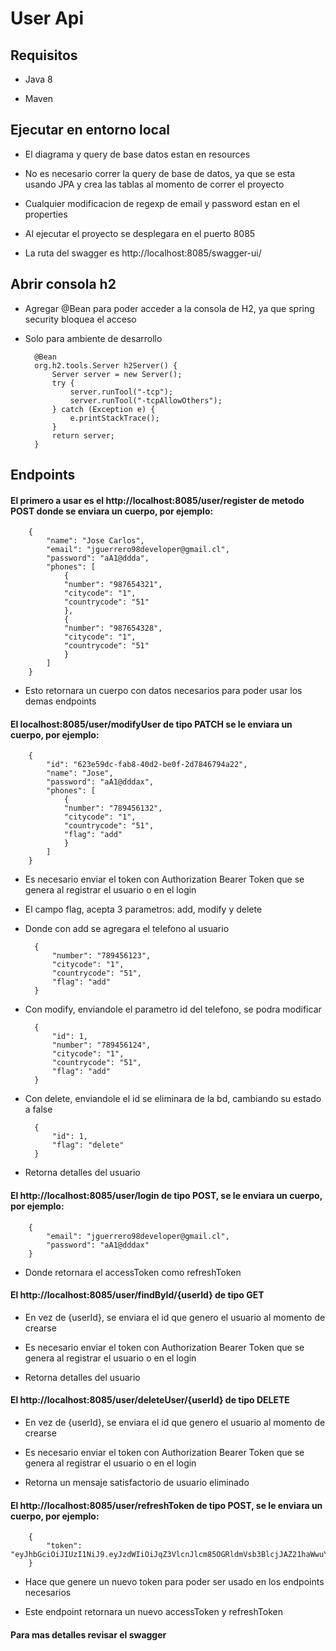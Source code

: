 # User Api

## Requisitos

- Java 8

- Maven

## Ejecutar en entorno local


- El diagrama y query de base datos estan en resources

- No es necesario correr la query de base de datos, ya que se esta usando JPA y crea las tablas al momento de correr el proyecto

- Cualquier modificacion de regexp de email y password estan en el properties

- Al ejecutar el proyecto se desplegara en el puerto 8085

- La ruta del swagger es http://localhost:8085/swagger-ui/

## Abrir consola h2

- Agregar @Bean para poder acceder a la consola de H2, ya que spring security bloquea el acceso

- Solo para ambiente de desarrollo


        @Bean
        org.h2.tools.Server h2Server() {
            Server server = new Server();
            try {
                server.runTool("-tcp");
                server.runTool("-tcpAllowOthers");
            } catch (Exception e) {
                e.printStackTrace();
            }
            return server;
        }

## Endpoints

#### El primero a usar es el http://localhost:8085/user/register de metodo POST donde se enviara un cuerpo, por ejemplo:

        {
            "name": "Jose Carlos",
            "email": "jguerrero98developer@gmail.cl",
            "password": "aA1@ddda",
            "phones": [
                {
                "number": "987654321",
                "citycode": "1",
                "countrycode": "51"
                },
                {
                "number": "987654328",
                "citycode": "1",
                "countrycode": "51"
                }
            ]
        }

- Esto retornara un cuerpo con datos necesarios para poder usar los demas endpoints

#### El localhost:8085/user/modifyUser de tipo PATCH se le enviara un cuerpo, por ejemplo:

        {
            "id": "623e59dc-fab8-40d2-be0f-2d7846794a22",
            "name": "Jose",
            "password": "aA1@dddax",
            "phones": [
                {
                "number": "789456132",
                "citycode": "1",
                "countrycode": "51",
                "flag": "add"
                }
            ]
        }

- Es necesario enviar el token con Authorization Bearer Token que se genera al registrar el usuario o en el login

- El campo flag, acepta 3 parametros: add, modify y delete

- Donde con add se agregara el telefono al usuario


        {
            "number": "789456123",
            "citycode": "1",
            "countrycode": "51",
            "flag": "add"
        }

- Con modify, enviandole el parametro id del telefono, se podra modificar


        {
            "id": 1,
            "number": "789456124",
            "citycode": "1",
            "countrycode": "51",
            "flag": "add"
        }

- Con delete, enviandole el id se eliminara de la bd, cambiando su estado a false


        {
            "id": 1,
            "flag": "delete"
        }

- Retorna detalles del usuario

#### El http://localhost:8085/user/login de tipo POST, se le enviara un cuerpo, por ejemplo:

        {
            "email": "jguerrero98developer@gmail.cl",
            "password": "aA1@dddax"
        }

- Donde retornara el accessToken como refreshToken

#### El http://localhost:8085/user/findById/{userId} de tipo GET

- En vez de {userId}, se enviara el id que genero el usuario al momento de crearse

- Es necesario enviar el token con Authorization Bearer Token que se genera al registrar el usuario o en el login

- Retorna detalles del usuario

#### El http://localhost:8085/user/deleteUser/{userId} de tipo DELETE

- En vez de {userId}, se enviara el id que genero el usuario al momento de crearse

- Es necesario enviar el token con Authorization Bearer Token que se genera al registrar el usuario o en el login

- Retorna un mensaje satisfactorio de usuario eliminado

#### El http://localhost:8085/user/refreshToken de tipo POST, se le enviara un cuerpo, por ejemplo:

        {
            "token": "eyJhbGciOiJIUzI1NiJ9.eyJzdWIiOiJqZ3VlcnJlcm85OGRldmVsb3BlcjJAZ21haWwuY2wiLCJleHAiOjE3MTQ5ODc3MjQsIm5hbWUiOiJKb3NlIENhcmxvcyJ9.YyRM9K10Dg3KGz5hJ7N4OE0v5SNEFMXozlqOaUcKp5k"
        }

- Hace que genere un nuevo token para poder ser usado en los endpoints necesarios

- Este endpoint retornara un nuevo accessToken y refreshToken

#### Para mas detalles revisar el swagger
